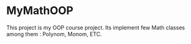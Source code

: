 # MyMathOOP
This project is my OOP course project. Its implement few Math classes among them : Polynom, Monom, ETC.
